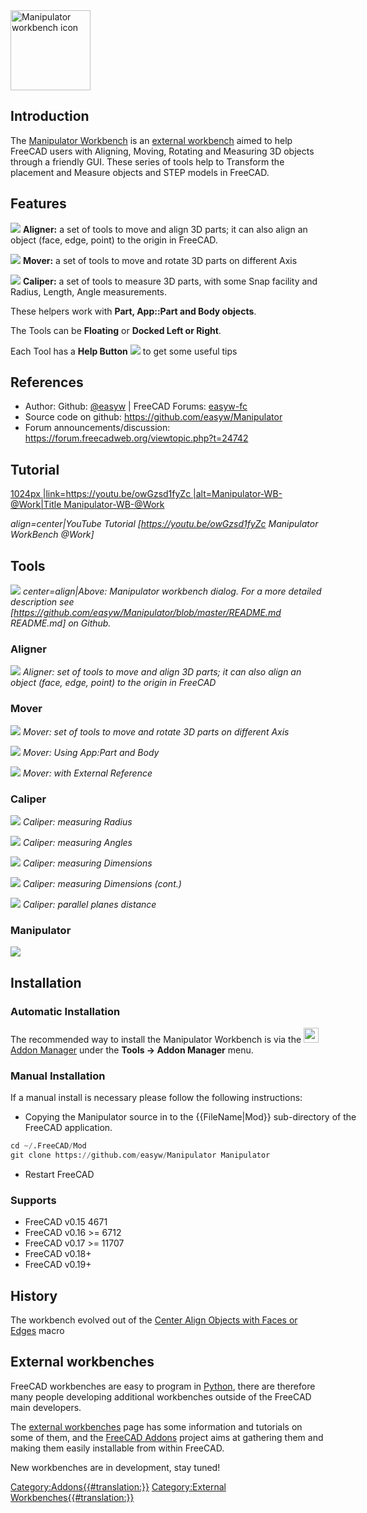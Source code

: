  

<img alt="Manipulator workbench icon" src=images/Manipulator_workbench_icon.svg  style="width:128px;">

## Introduction

 

The [Manipulator Workbench](Manipulator_Workbench.md) is an [external workbench](External_workbenches.md) aimed to help FreeCAD users with Aligning, Moving, Rotating and Measuring 3D objects through a friendly GUI. These series of tools help to Transform the placement and Measure objects and STEP models in FreeCAD.

## Features

![](images/Aligner-ico.png ) **Aligner:** a set of tools to move and align 3D parts; it can also align an object (face, edge, point) to the origin in FreeCAD.

![](images/Manipulator_Mover.svg ) **Mover:** a set of tools to move and rotate 3D parts on different Axis

![](images/Manipulator_Caliper.svg ) **Caliper:** a set of tools to measure 3D parts, with some Snap facility and Radius, Length, Angle measurements.

These helpers work with **Part, App::Part and Body objects**.

The Tools can be **Floating** or **Docked Left or Right**.

Each Tool has a **Help Button** ![](images/Help-btn.png ) to get some useful tips

## References

-   Author: Github: [\@easyw](https://github.com/easyw) \| FreeCAD Forums: [easyw-fc](https://forum.freecadweb.org/memberlist.php?mode=viewprofile&u=6387)
-   Source code on github: <https://github.com/easyw/Manipulator>
-   Forum announcements/discussion: <https://forum.freecadweb.org/viewtopic.php?t=24742>

## Tutorial

[1024px \|link=<https://youtu.be/owGzsd1fyZc> \|alt=Manipulator-WB-\@Work\|Title Manipulator-WB-\@Work](Image:Manipulator-WB-@Work.png.md)


*align=center|YouTube Tutorial [https://youtu.be/owGzsd1fyZc Manipulator WorkBench @Work]*

## Tools

![](images/Manipulator-WB-Tools.png ) *center=align|Above: Manipulator workbench dialog. For a more detailed description see [https://github.com/easyw/Manipulator/blob/master/README.md README.md] on Github.*

### Aligner

 ![](images/Manipulator-WB-Aligner.gif )  *Aligner: set of tools to move and align 3D parts; it can also align an object (face, edge, point) to the origin in FreeCAD*

### Mover

 ![](images/Manipulator-WB-Mover.gif )  *Mover: set of tools to move and rotate 3D parts on different Axis*

 ![](images/Manipulator-WB-Mover-with-App_Part&Body.gif )  *Mover: Using App:Part and Body*

 ![](images/Manipulator-WB-Mover-with-External-Reference.gif )  *Mover: with External Reference*

### Caliper

 ![](images/Manipulator-WB-Measure-Radius.gif )  *Caliper: measuring Radius*

 ![](images/Manipulator-WB-Measure-Angles.gif )  *Caliper: measuring Angles*

 ![](images/Manipulator-WB-Dimension.gif )  *Caliper: measuring Dimensions*

 ![](images/Manipulator-WB-Dimension-2.gif )  *Caliper: measuring Dimensions (cont.)*

 ![](images/Manipulator-WB-Parallel-Planes-Distance.gif )  *Caliper: parallel planes distance*

### Manipulator

 ![](images/Manipulator-WB-Assembly-Parts.gif ) 

## Installation

### Automatic Installation 

The recommended way to install the Manipulator Workbench is via the <img alt="" src=images/AddonManager.svg  style="width:24px;"> [Addon Manager](Std_AddonMgr.md) under the **Tools → Addon Manager** menu.


<div class="mw-collapsible mw-collapsed toccolours" style="width:600px">

### Manual Installation 

If a manual install is necessary please follow the following instructions:


<div class="mw-collapsible-content">

-   Copying the Manipulator source in to the {{FileName|Mod}} sub-directory of the FreeCAD application.


```python
cd ~/.FreeCAD/Mod 
git clone https://github.com/easyw/Manipulator Manipulator
```

-   Restart FreeCAD




</div>


</div>



### Supports

-   FreeCAD v0.15 4671
-   FreeCAD v0.16 \>= 6712
-   FreeCAD v0.17 \>= 11707
-   FreeCAD v0.18+
-   FreeCAD v0.19+

## History

The workbench evolved out of the [Center Align Objects with Faces or Edges](Macro_Center_Align_Objects_with_Faces_or_Edges.md) macro

## External workbenches 

FreeCAD workbenches are easy to program in [Python](Python.md), there are therefore many people developing additional workbenches outside of the FreeCAD main developers.

The [external workbenches](External_workbenches.md) page has some information and tutorials on some of them, and the [FreeCAD Addons](https://github.com/FreeCAD/FreeCAD-addons) project aims at gathering them and making them easily installable from within FreeCAD.

New workbenches are in development, stay tuned!

  

[Category:Addons{{\#translation:}}](Category:Addons.md) [Category:External Workbenches{{\#translation:}}](Category:External_Workbenches.md)
